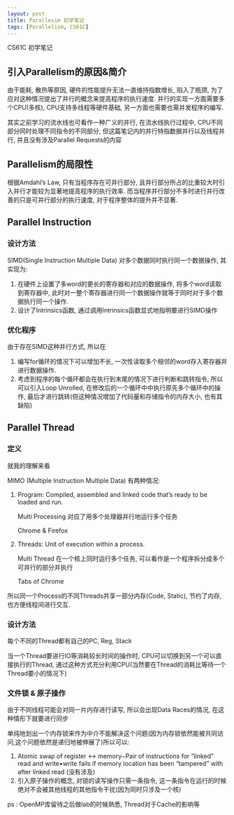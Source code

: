 ```yaml
---
layout: post
title: Parallesim 初学笔记
tags: [Parallelism, CS61C]
---
```


CS61C 初学笔记

## 引入Parallelism的原因&简介

由于能耗, 散热等原因, 硬件的性能提升无法一直维持指数增长, 陷入了瓶颈,  为了应对这种情况提出了并行的概念来提高程序的执行速度. 并行的实现一方面需要多个CPU(多核), CPU支持多线程等硬件基础, 另一方面也需要也需并发程序的编写.

其实之前学习的流水线也可看作一种广义的并行, 在流水线执行过程中, CPU不同部分同时处理不同指令的不同部分, 但这篇笔记内的并行特指数据并行以及线程并行, 并且没有涉及Parallel Requests的内容

## Parallelism的局限性

根据Amdahl’s Law, 只有当程序存在可并行部分, 且并行部分所占的比重较大时引入并行才能较为显著地提高程序的执行效率. 而当程序并行部分不多时进行并行改善的只是可并行部分的执行速度, 对于程序整体的提升并不显著.

## Parallel Instruction

### 设计方法

SIMD(Single Instruction Multiple Data) 对多个数据同时执行同一个数据操作, 其实现为:

1. 在硬件上设置了多word的更长的寄存器和对应的数据操作, 将多个word读取到寄存器中, 此时对一整个寄存器进行同一个数据操作就等于同时对于多个数据执行同一个操作.
2. 设计了Intrinsics函数, 通过调用Intrinsics函数显式地指明要进行SIMD操作

### 优化程序

由于存在SIMD这种并行方式, 所以在

1. 编写for循环的情况下可以增加不长, 一次性读取多个相邻的word存入寄存器并进行数据操作.
2. 考虑到程序的每个循环都会在执行到末尾的情况下进行判断和跳转指令, 所以可以引入Loop Unrolled, 在修改后的一个循环中中执行原先多个循环中的操作, 最后才进行跳转(但这种情况增加了代码量和存储指令的内存大小, 也有其缺陷)

## Parallel Thread

### 定义

就我的理解来看

MIMO (Multiple Instruction Multiple Data) 有两种情况:

1. Program: Compiled, assembled and linked code that’s ready to be loaded and run.

   Multi Processing 对应了用多个处理器并行地运行多个任务

   Chrome & Firefox

2. Threads: Unit of execution within a process.

   Multi Thread 在一个核上同时运行多个任务, 可以看作是一个程序拆分成多个可并行的部分并执行

   Tabs of Chrome

所以同一个Process的不同Threads共享一部分内存(Code, Static), 节约了内存, 也方便线程间进行交互.

### 设计方法

每个不同的Thread都有自己的PC, Reg, Stack

当一个Thread要进行IO等消耗较长时间的操作时, CPU可以切换到另一个可以直接执行的Thread, 通过这种方式充分利用CPU(当然要在Thread的消耗比等待一个Thread要小的情况下)

### 文件锁 & 原子操作

由于不同线程可能会对同一片内存进行读写, 所以会出现Data Races的情况, 在这种情形下就要进行同步

单纯地划出一个内存锁来作为中介不能解决这个问题(因为内存锁依然能被共同访问,这个问题依然是递归地被伸展了)所以可以:

1. Atomic swap of register ↔ memory−Pair of instructions for “linked” read and write▪write fails if memory location has been “tampered” with after linked read (没有涉及)
2. 引入原子操作的概念, 对锁的读写操作只需一条指令, 这一条指令在运行的时候绝对不会被其他线程的其他指令干扰(因为同时只涉及一个核)

ps : OpenMP库留待之后做lab的时候熟悉, Thread对于Cache的影响等

